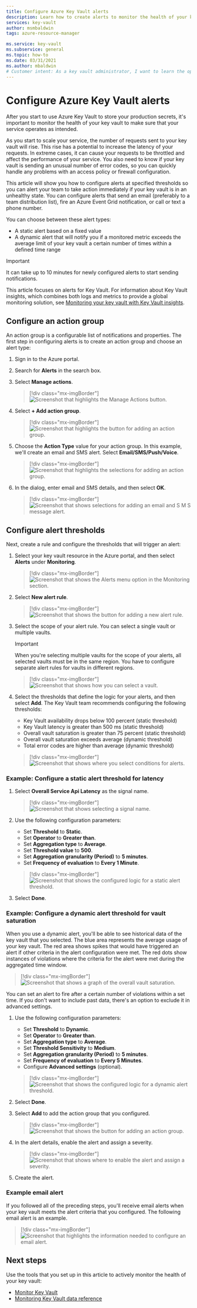 ```yaml
---
title: Configure Azure Key Vault alerts
description: Learn how to create alerts to monitor the health of your key vault.
services: key-vault
author: msmbaldwin
tags: azure-resource-manager

ms.service: key-vault
ms.subservice: general
ms.topic: how-to
ms.date: 03/31/2021
ms.author: mbaldwin
# Customer intent: As a key vault administrator, I want to learn the options available to monitor the health of my vaults.
---
```



# Configure Azure Key Vault alerts

After you start to use Azure Key Vault to store your production secrets, it's important to monitor the health of your key vault to make sure that your service operates as intended. 

As you start to scale your service, the number of requests sent to your key vault will rise. This rise has a potential to increase the latency of your requests. In extreme cases, it can cause your requests to be throttled and affect the performance of your service. You also need to know if your key vault is sending an unusual number of error codes, so you can quickly handle any problems with an access policy or firewall configuration. 

This article will show you how to configure alerts at specified thresholds so you can alert your team to take action immediately if your key vault is in an unhealthy state. You can configure alerts that send an email (preferably to a team distribution list), fire an Azure Event Grid notification, or call or text a phone number. 

You can choose between these alert types:

- A static alert based on a fixed value
- A dynamic alert that will notify you if a monitored metric exceeds the average limit of your key vault a certain number of times within a defined time range

> [!IMPORTANT]
> It can take up to 10 minutes for newly configured alerts to start sending notifications. 

This article focuses on alerts for Key Vault. For information about Key Vault insights, which combines both logs and metrics to provide a global monitoring solution, see [Monitoring your key vault with Key Vault insights](../../azure-monitor/insights/key-vault-insights-overview.md#introduction-to-key-vault-insights).

## Configure an action group 

An action group is a configurable list of notifications and properties. The first step in configuring alerts is to create an action group and choose an alert type:

1. Sign in to the Azure portal.
2. Search for **Alerts** in the search box.
3. Select **Manage actions**.

   > [!div class="mx-imgBorder"]
   > ![Screenshot that highlights the Manage Actions button.](../media/alert-6.png)

4. Select **+ Add action group**.

   > [!div class="mx-imgBorder"]
   > ![Screenshot that highlights the button for adding an action group.](../media/alert-7.png)

5. Choose the **Action Type** value for your action group. In this example, we'll create an email and SMS alert. Select **Email/SMS/Push/Voice**.

   > [!div class="mx-imgBorder"]
   > ![Screenshot that highlights the selections for adding an action group.](../media/alert-8.png)

6. In the dialog, enter email and SMS details, and then select **OK**.

   > [!div class="mx-imgBorder"]
   > ![Screenshot that shows selections for adding an email and S M S message alert.](../media/alert-9.png)

## Configure alert thresholds 

Next, create a rule and configure the thresholds that will trigger an alert:

1. Select your key vault resource in the Azure portal, and then select **Alerts** under **Monitoring**.

   > [!div class="mx-imgBorder"]
   > ![Screenshot that shows the Alerts menu option in the Monitoring section.](../media/alert-10.png)

2. Select **New alert rule**.

   > [!div class="mx-imgBorder"]
   > ![Screenshot that shows the button for adding a new alert rule.](../media/alert-11.png)

3. Select the scope of your alert rule. You can select a single vault or multiple vaults. 

   > [!IMPORTANT]
   > When you're selecting multiple vaults for the scope of your alerts,  all selected vaults must be in the same region. You have to configure separate alert rules for vaults in different regions. 

   > [!div class="mx-imgBorder"]
   > ![Screenshot that shows how you can select a vault.](../media/alert-12.png)

4. Select the thresholds that define the logic for your alerts, and then select **Add**. The Key Vault team recommends configuring the following thresholds: 

    + Key Vault availability drops below 100 percent (static threshold)
    + Key Vault latency is greater than 500 ms (static threshold) 
    + Overall vault saturation is greater than 75 percent (static threshold) 
    + Overall vault saturation exceeds average (dynamic threshold)
    + Total error codes are higher than average (dynamic threshold) 

   > [!div class="mx-imgBorder"]
   > ![Screenshot that shows where you select conditions for alerts.](../media/alert-13.png)

### Example: Configure a static alert threshold for latency

1. Select **Overall Service Api Latency** as the signal name.

   > [!div class="mx-imgBorder"]
   > ![Screenshot that shows selecting a signal name.](../media/alert-14.png)

1. Use the following configuration parameters:

   + Set **Threshold** to **Static**. 
   + Set **Operator** to **Greater than**.
   + Set **Aggregation type** to **Average**.
   + Set **Threshold value** to **500**.
   + Set **Aggregation granularity (Period)** to **5 minutes**.
   + Set **Frequency of evaluation** to **Every 1 Minute**.

   > [!div class="mx-imgBorder"]
   > ![Screenshot that shows the configured logic for a static alert threshold.](../media/alert-15.png)

1. Select **Done**.  

### Example: Configure a dynamic alert threshold for vault saturation 

When you use a dynamic alert, you'll be able to see historical data of the key vault that you selected. The blue area represents the average usage of your key vault. The red area shows spikes that would have triggered an alert if other criteria in the alert configuration were met. The red dots show instances of violations where the criteria for the alert were met during the aggregated time window. 

> [!div class="mx-imgBorder"]
> ![Screenshot that shows a graph of the overall vault saturation.](../media/alert-16.png)

You can set an alert to fire after a certain number of violations within a set time. If you don't want to include past data, there's an option to exclude it in advanced settings. 

1. Use the following configuration parameters:

   + Set **Threshold** to **Dynamic**. 
   + Set **Operator** to **Greater than**.
   + Set **Aggregation type** to **Average**.
   + Set **Threshold Sensitivity** to **Medium**.
   + Set **Aggregation granularity (Period)** to **5 minutes**.
   + Set **Frequency of evaluation** to **Every 5 Minutes**.
   + Configure **Advanced settings** (optional). 

   > [!div class="mx-imgBorder"]
   > ![Screenshot that shows the configured logic for a dynamic alert threshold.](../media/alert-17.png)

1. Select **Done**.

1. Select **Add** to add the action group that you configured.

   > [!div class="mx-imgBorder"]
   > ![Screenshot that shows the button for adding an action group.](../media/alert-18.png)

1. In the alert details, enable the alert and assign a severity.

   > [!div class="mx-imgBorder"]
   > ![Screenshot that shows where to enable the alert and assign a severity.](../media/alert-19.png)

1. Create the alert. 

### Example email alert 

If you followed all of the preceding steps, you'll receive email alerts when your key vault meets the alert criteria that you configured. The following email alert is an example. 

> [!div class="mx-imgBorder"]
> ![Screenshot that highlights the information needed to configure an email alert.](../media/alert-20.png)

## Next steps

Use the tools that you set up in this article to actively monitor the health of your key vault:

- [Monitor Key Vault](monitor-key-vault.md)
- [Monitoring Key Vault data reference](monitor-key-vault-reference.md)
